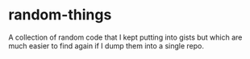 # random-things

A collection of random code that I kept putting into gists but which are much easier to find again if I dump them into a single repo.
